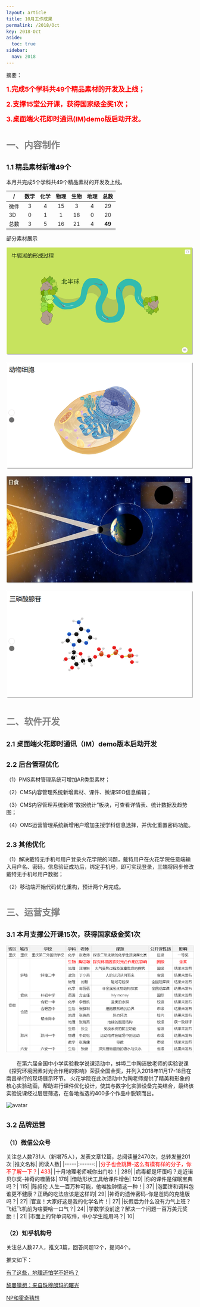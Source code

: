 ```yaml
---
layout: article
title: 10月工作成果
permalink: /2018/Oct
key: 2018-Oct
aside:
  toc: true
sidebar:
  nav: 2018
---
```


摘要：

<bro/><bro/>

**<font size="4" color="red">1.完成5个学科共49个精品素材的开发及上线；</font>**

**<font size="4" color="red">2.支撑15堂公开课，获得国家级金奖1次；</font>**

**<font size="4" color="red">3.桌面端火花即时通讯(IM)demo版启动开发。</font>**


# <font size="5" color="gray">一、内容制作</font>

## <font size="4" >1.1 精品素材新增49个</font>

本月共完成5个学科共49个精品素材的开发及上线。

| /   |  数学  |  化学 | 物理   |  生物  |  地理 |  总数 |
|-----|:------:|:------:|:------:|:------:|:------:|:------:|
| 微件 |  3 | 4 | 15 | 3 | 4 | 29 |
| 3D | 0 | 1 | 1 | 18 | 0 | 20 |
| 总数 | 3 | 5 | 16 | 21 | 4 | **49** |

部分素材展示

![avatar](images/20181011.png)

![avatar](images/20181012.png)

![avatar](images/20181013.jpg)

![avatar](images/20181014.png)

# <font size="5" color="gray">二、软件开发</font>

## <font size="4" >2.1 桌面端火花即时通讯（IM）demo版本启动开发</font>

## <font size="4" >2.2 后台管理优化</font>
  
（1）PMS素材管理系统可增加AR类型素材；

（2）CMS内容管理系统新增素材、课件、微课SEO信息编辑；

（3）CMS内容管理系统新增“数据统计”板块，可查看详情表、统计数据及趋势图；

（4）OMS运营管理系统新增用户增加主授学科信息选择，并优化重置密码功能。

## <font size="4" >2.3 其他优化</font>

（1）解决戴特无手机号用户登录火花学院的问题，戴特用户在火花学院任意端输入用户名、密码，信息验证成功后，绑定手机号，即可实现登录，三端将同步修改戴特无手机号用户数据；

（2）移动端开始代码优化重构，预计两个月完成。

# <font size="5" color="gray">三、运营支撑</font>

## <font size="4" >3.1 本月支撑公开课15次，获得国家级金奖1次</font>

![avatar](images/20101031.png)

&ensp;&ensp;&ensp;&ensp;在第六届全国中小学实验教学说课活动中，蚌埠二中陶洁敏老师的实验说课《探究环境因素对光合作用的影响》荣获全国金奖，并列入2018年11月17-18日在南昌举行的现场展示环节。
火花学院在此次活动中为陶老师提供了精美和形象的核心实验动画，帮助进行课件优化设计，使其与数字化实验设备完美结合，最终该实验说课经过层层筛选，在各地推选的400多个作品中脱颖而出。

![avatar](images/20101036.png)

## <font size="4" >3.2 品牌运营</font>

### <font size="3" >（1）微信公众号</font>

关注总人数731人（新增75人），发表文章12篇，总阅读量2470次，总转发量201次
|推文名称|	阅读人数|
|-----|:------:|
|<font color="red">分子也会跳舞-这么有模有样的分子，你不了解一下？</font>|	<font color="red">433</font>|
|十月地理老师喊你出门啦！|	289|
|病毒都是坏蛋吗？走近诺贝尔奖-神奇的噬菌体|	178|
|借助形状工具给课件增色|	129|
|你的课件是催眠宝典吗？|	115|
|陈叔伦 人生一百万种可能，他唯独钟情这一种！|	37|
|泡面饼和调料包谁更不健康？正确的吃法应该是这样的|	29|
|神奇的遗传密码-你是爸妈的克隆版吗？|	27|
|官宣！大家好这是我的化学名片！|	27|
|长假后为什么没有力气上班？飞纸飞机前为啥要哈一口气？|	24|
|学数学没前途？解决一个问题一百万美元奖励！|	21|
|市面上的背单词软件，中小学生能用吗？|	10|


### <font size="3" >（2）知乎机构号</font>

关注总人数27人，推文3篇，回答问题12个，提问4个。

推文如下：

[有了这些，地理还怕学不好吗？](https://zhuanlan.zhihu.com/p/43718551)

[黎曼猜想：来自珠穆朗玛的曙光](https://zhuanlan.zhihu.com/p/45704736)

[NP和霍奇猜想](https://zhuanlan.zhihu.com/p/46956761)
